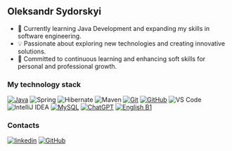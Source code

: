 ## Oleksandr Sydorskyi


<!--
**yourusername/yourusername** is a ✨ _special_ ✨ repository because its `README.md` (this file) appears on your GitHub profile.

Here are some ideas to get you started:

- 🌟 I’m currently working on ...
- 🌱 I’m currently learning ...
- 🤝 I’m looking to collaborate on ...
- 🤔 I’m looking for help with ...
- 💬 Ask me about ...
- 📧 How to reach me: ...
- 😄 Pronouns: ...
- ⚡ Fun fact: ...
-->

- 🔧 Currently learning Java Development and expanding my skills in software engineering.
- 💡 Passionate about exploring new technologies and creating innovative solutions.
- 🌟 Committed to continuous learning and enhancing soft skills for personal and professional growth.

### My technology stack
[![Java](https://img.shields.io/badge/-Java-333?style=for-the-badge&logo=java)](https://github.com/oleksandr-sydorskyi/My_certificates/blob/main/Java_Core_Sydorskyi-certificate.pdf)
![Spring](https://img.shields.io/badge/-Spring-333?style=for-the-badge&logo=spring)
![Hibernate](https://img.shields.io/badge/-Hibernate-333?style=for-the-badge&logo=hibernate)
![Maven](https://img.shields.io/badge/-Maven-333?style=for-the-badge&logo=apachemaven)
[![Git](https://img.shields.io/badge/-Git-333?style=for-the-badge&logo=Git)](https://github.com/oleksandr-sydorskyi/My_certificates/blob/main/Git_and_Terminal_Sydorskyi-certificate.pdf)
[![GitHub](https://img.shields.io/badge/-GitHub-333?style=for-the-badge&logo=GitHub&logoColor=fff)](https://github.com/oleksandr-sydorskyi)
![VS Code](https://img.shields.io/badge/-VS%20Code-333?style=for-the-badge&logo=visualstudiocode)
![IntelliJ IDEA](https://img.shields.io/badge/-IntelliJ%20IDEA-333?style=for-the-badge&logo=intellijidea)
[![MySQL](https://img.shields.io/badge/-MySQL-333?style=for-the-badge&logo=mysql)](https://github.com/oleksandr-sydorskyi/My_certificates/blob/main/SQL_Basics_Sydorskyi-certificate.pdf)
[![ChatGPT](https://img.shields.io/badge/-ChatGPT-333?style=for-the-badge&logo=openai)](https://github.com/oleksandr-sydorskyi/My_certificates/blob/main/Chatgpt_certificate.png)
[![English B1](https://img.shields.io/badge/English-B1-333?style=for-the-badge&logo=googletranslate)](https://github.com/oleksandr-sydorskyi/My_certificates/blob/main/English%20B1%2B%20certificate.pdf)

### Contacts
[![linkedin](https://img.shields.io/badge/-linkedin-333?style=for-the-badge&logo=linkedin&logoColor=white)](https://www.linkedin.com/in/oleksandr-sydorskyi-0a4797322/)
[![GitHub](https://img.shields.io/badge/-GitHub-333?style=for-the-badge&logo=GitHub&logoColor=fff)](https://github.com/oleksandr-sydorskyi)

